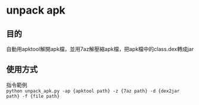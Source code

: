 # unpack apk

## 目的
自動用apktool解開apk檔，並用7az解壓縮apk檔，把apk檔中的class.dex轉成jar

## 使用方式
指令範例  
<code>python unpack_apk.py -ap {apktool path} -z {7az path} -d {dex2jar path} -f {file path}</code>

